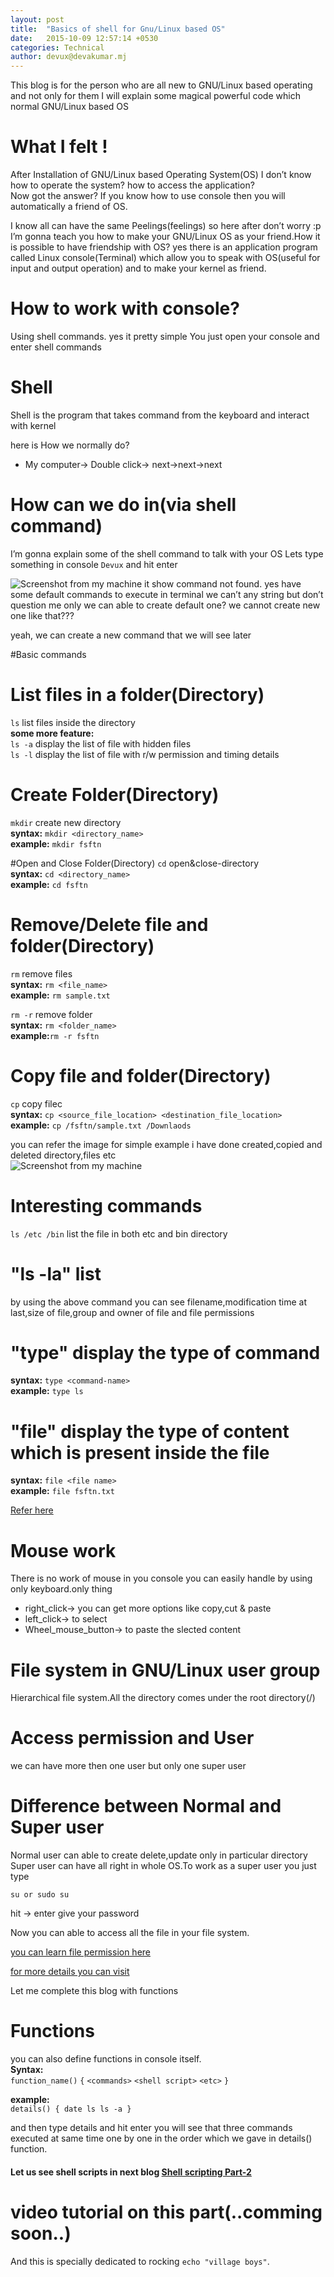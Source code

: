 ```yaml
---
layout: post
title:  "Basics of shell for Gnu/Linux based OS"
date:   2015-10-09 12:57:14 +0530
categories: Technical
author: devux@devakumar.mj
---
```

This blog is for the person who are all new to GNU/Linux based operating and not only for them I will explain some magical powerful code which normal GNU/Linux based OS

# What I felt !
After Installation of GNU/Linux based Operating System(OS) I don’t know how to operate the system? how to access the application?<br/>
Now got the answer? If you know how to use console then you will automatically a friend of OS.

I know all can have the same Peelings(feelings) so here after don’t worry :p  I’m gonna teach you how to make your GNU/Linux OS as your friend.How it is possible to have friendship with OS? yes there is an application program called Linux console(Terminal) which allow you to speak with OS(useful for input and output operation) and to make your kernel as friend.

# How to work with console?
Using shell commands. yes it pretty simple You just open your console and enter shell commands

# Shell
Shell is the program that takes command from the keyboard and interact with kernel

here is How we normally do?

* My computer-> Double click-> next->next->next

# How can we do in(via shell command)
I’m gonna explain some of the shell command to talk with your OS
Lets type something in console  `Devux`  and hit enter

![Screenshot from my machine](/images/screenshot-from-2015-06-29-224421.png)
it show command not found. yes have some default commands to execute in terminal we can’t any string but don’t question me only we can able to create default one? we cannot create new one like that???

yeah, we can create a new command that we will see later

#Basic commands

# List files in a folder(Directory)
`ls` list files inside the directory<br/>
**some more feature:**<br/>
`ls -a` display the list of file with hidden files<br/>
`ls -l` display the list of file with r/w permission and timing details

# Create Folder(Directory)
`mkdir` create new directory<br/>
**syntax:** `mkdir <directory_name>`<br/>
**example:** `mkdir fsftn`

#Open and Close Folder(Directory)
`cd` open&close-directory<br/>
**syntax:** `cd <directory_name>`<br/>
**example:** `cd fsftn`

# Remove/Delete file and folder(Directory)
`rm` remove files<br/>
**syntax:** `rm <file_name>`<br/>
**example:** `rm sample.txt`

`rm -r` remove folder<br/>
**syntax:** `rm <folder_name>`<br/>
**example:**`rm -r fsftn`

# Copy file and folder(Directory)
`cp` copy filec<br/>
**syntax:** `cp <source_file_location> <destination_file_location>`<br/>
**example:**  `cp /fsftn/sample.txt /Downlaods`

you can refer the image for simple example i have done created,copied and deleted directory,files etc <br/>
![Screenshot from my machine](/images/screenshot-from-2015-06-30-175447.png)

# Interesting commands
 `ls /etc /bin` list the file in both etc and bin directory

# "ls -la" list
by using the above command you can see filename,modification time at last,size of file,group and owner of file and file permissions

# "type" display the type of command
**syntax:** `type <command-name>`<br/>
**example:**  `type ls`

# "file" display the type of content which is present inside the file
**syntax:** `file <file name>`<br/>
**example:** `file fsftn.txt`

[Refer here](http://linuxcommand.org/lc3_lts0030.php)

# Mouse work
There is no work of mouse in you console you can easily handle by using only keyboard.only thing<br/>

* right_click-> you can get more options like copy,cut & paste
* left_click-> to select
* Wheel_mouse_button-> to paste the slected content

# File system in GNU/Linux user group
Hierarchical file system.All the directory comes under the root directory(/)

# Access permission and User
we can have more then one user but only one super user

# Difference between Normal and Super user
Normal user can able to create delete,update only in particular directory
Super user can have all right in whole OS.To work as a super user you just type

 `su or sudo su`

hit -> enter give your password

Now you can able to access all the file in your file system.

[you can learn file permission here](http://linuxcommand.org/lc3_lts0090.php)

[for more details you can visit](http://linuxcommand.org)

Let me complete this blog with functions <br/>

# Functions <br/>
you can also define functions in console itself.<br/>
**Syntax:**<br/>
`function_name()`
  `{`
    `<commands>`
    `<shell script>`
    `<etc>`
  `}`

**example:**<br/>
 `details()
    {
      date
      ls
      ls -a
    }`

and then type details and hit enter you will see that three commands executed at same time one by one in the order which we gave in details() function.

#### Let us see shell scripts in next blog [Shell scripting Part-2]()

# video tutorial on this part(..comming soon..)<br/>
And this is specially dedicated to rocking  `echo "village boys"`.
